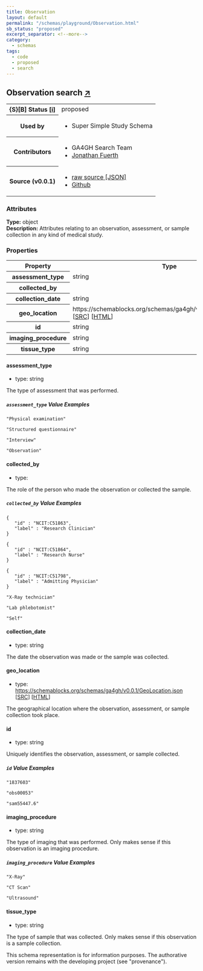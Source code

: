 ```yaml
---
title: Observation
layout: default
permalink: "/schemas/playground/Observation.html"
sb_status: "proposed"
excerpt_separator: <!--more-->
category:
  - schemas
tags:
  - code
  - proposed
  - search
---
```



<div id="schema-header-title">
  <h2>Observation <span id="schema-header-title-project">search <a href="https://github.com/ga4gh-schemablocks/playground" target="_BLANK">&nearr;</a></span> </h2>
</div>

<table id="schema-header-table">
  <tr>
    <th>{S}[B] Status <a href="https://schemablocks.org/about/sb-status-levels.html">[i]</a></th>
    <td><div id="schema-header-status">proposed</div></td>
  </tr>

  <tr>
    <th>Used by</th>
    <td>
      <ul>
<li>Super Simple Study Schema</li>
      </ul>
    </td>
  </tr>

<!--more-->

  <tr>
    <th>Contributors</th>
    <td>
      <ul>
<li>GA4GH Search Team</li>
<li><a href="https://orcid.org/0000-0001-9135-2164">Jonathan Fuerth</a></li>
      </ul>
    </td>
  </tr>
  <tr>
    <th>Source (v0.0.1)</th>
    <td>
      <ul>
        <li><a href="current/Observation.json" target="_BLANK">raw source [JSON]</a></li>
        <li><a href="https://github.com/ga4gh-schemablocks/playground/blob/master/schemas/Observation.yaml" target="_BLANK">Github</a></li>
      </ul>
    </td>
  </tr>
</table>

<div id="schema-attributes-title">
  <h3>Attributes</h3>
</div>

  
__Type:__ object  
__Description:__ Attributes relating to an observation, assessment, or sample collection in any kind of medical study.

### Properties

<table id="schema-properties-table">
  <tr>
    <th>Property</th>
    <th>Type</th>
  </tr>
  <tr>
    <th>assessment_type</th>
    <td>string</td>
  </tr>
  <tr>
    <th>collected_by</th>
    <td></td>
  </tr>
  <tr>
    <th>collection_date</th>
    <td>string</td>
  </tr>
  <tr>
    <th>geo_location</th>
    <td>https://schemablocks.org/schemas/ga4gh/v0.0.1/GeoLocation.json [<a href="https://schemablocks.org/schemas/ga4gh/v0.0.1/GeoLocation.json" target="_BLANK">SRC</a>] [<a href="https://schemablocks.org/schemas/ga4gh/GeoLocation.html" target="_BLANK">HTML</a>]</td>
  </tr>
  <tr>
    <th>id</th>
    <td>string</td>
  </tr>
  <tr>
    <th>imaging_procedure</th>
    <td>string</td>
  </tr>
  <tr>
    <th>tissue_type</th>
    <td>string</td>
  </tr>

</table>


#### assessment_type

* type: string

The type of assessment that was performed.


##### `assessment_type` Value Examples  

```
"Physical examination"
```
```
"Structured questionnaire"
```
```
"Interview"
```
```
"Observation"
```

#### collected_by

* type: 

The role of the person who made the observation or collected the sample.


##### `collected_by` Value Examples  

```
{
   "id" : "NCIT:C51863",
   "label" : "Research Clinician"
}
```
```
{
   "id" : "NCIT:C51864",
   "label" : "Research Nurse"
}
```
```
{
   "id" : "NCIT:C51798",
   "label" : "Admitting Physician"
}
```
```
"X-Ray technician"
```
```
"Lab phlebotomist"
```
```
"Self"
```

#### collection_date

* type: string

The date the observation was made or the sample was collected.



#### geo_location

* type: https://schemablocks.org/schemas/ga4gh/v0.0.1/GeoLocation.json [<a href="https://schemablocks.org/schemas/ga4gh/v0.0.1/GeoLocation.json" target="_BLANK">SRC</a>] [<a href="https://schemablocks.org/schemas/ga4gh/GeoLocation.html" target="_BLANK">HTML</a>]

The geographical location where the observation, assessment, or sample collection took place.



#### id

* type: string

Uniquely identifies the observation, assessment, or sample collected.


##### `id` Value Examples  

```
"1837603"
```
```
"obs00053"
```
```
"sam55447.6"
```

#### imaging_procedure

* type: string

The type of imaging that was performed. Only makes sense if this observation is an imaging procedure.


##### `imaging_procedure` Value Examples  

```
"X-Ray"
```
```
"CT Scan"
```
```
"Ultrasound"
```

#### tissue_type

* type: string

The type of sample that was collected. Only makes sense if this observation is a sample collection.


<div id="schema-footer">
This schema representation is for information purposes. The authorative 
version remains with the developing project (see "provenance").
</div>


